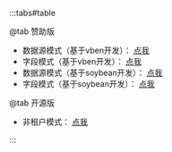 :::tabs#table

@tab 赞助版

- 数据源模式（基于vben开发）：   [点我](https://datasource.tangyh.top)
- 字段模式（基于vben开发）：    [点我](https://column.tangyh.top)
- 数据源模式（基于soybean开发）：   [点我](https://soy-datasource.tangyh.top)
- 字段模式（基于soybean开发）：     [点我](https://soy-column.tangyh.top)

@tab 开源版

- 非租户模式：   [点我](https://none.tangyh.top)

:::
